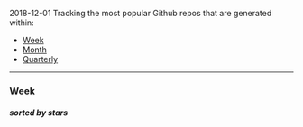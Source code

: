 2018-12-01
Tracking the most popular Github repos that are generated within: 
* [Week](https://github.com/polebug/github_trending_spider/blob/master/2018-12-01.md#week)
* [Month](https://github.com/polebug/github_trending_spider/blob/master/2018-12-01.md#month)
* [Quarterly](https://github.com/polebug/github_trending_spider/blob/master/2018-12-01.md#quarterly)
--- 
### Week 
##### sorted by stars 
